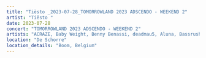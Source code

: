 ```yaml
---
title: "Tiësto _2023-07-28_TOMORROWLAND 2023 ADSCENDO - WEEKEND 2"
artist: "Tiësto "
date: 2023-07-28
concert: "TOMORROWLAND 2023 ADSCENDO - WEEKEND 2"
artists: "ACRAZE, Baby Weight, Benny Benassi, deadmau5, Aluna, Bassrush Experience, Afrojack, A-Trak, Alec Monopoly, Agents Of Time, A Little Sound, 12th Planet, Alesso, Adriatique, Adam Beyer, Andrew Bayer, AlleFarben, Apashe"
location: "De Schorre"
location_details: "Boom, Belgium"
---
```

